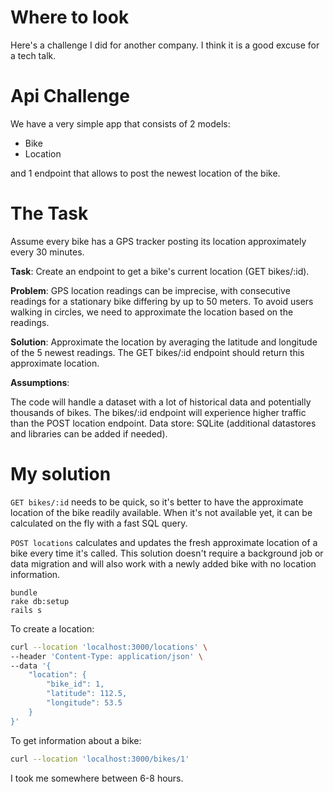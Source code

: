 # Where to look

Here's a challenge I did for another company. I think it is a good excuse for a tech talk.

# Api Challenge

We have a very simple app that consists of 2 models:

* Bike
* Location

and 1 endpoint that allows to post the newest location of the bike.

# The Task

Assume every bike has a GPS tracker posting its location approximately every 30 minutes.

**Task**: Create an endpoint to get a bike's current location (GET bikes/:id).

**Problem**: GPS location readings can be imprecise, with consecutive readings for a stationary bike differing by up to 50 meters. To avoid users walking in circles, we need to approximate the location based on the readings.

**Solution**: Approximate the location by averaging the latitude and longitude of the 5 newest readings. The GET bikes/:id endpoint should return this approximate location.

**Assumptions**:

The code will handle a dataset with a lot of historical data and potentially thousands of bikes.
The bikes/:id endpoint will experience higher traffic than the POST location endpoint.
Data store: SQLite (additional datastores and libraries can be added if needed).

# My solution

`GET bikes/:id` needs to be quick, so it's better to have the approximate location of the bike readily available. When it's not available yet, it can be calculated on the fly with a fast SQL query.

`POST locations` calculates and updates the fresh approximate location of a bike every time it's called. This solution doesn't require a background job or data migration and will also work with a newly added bike with no location information.

```
bundle
rake db:setup
rails s
```

To create a location:
```bash
curl --location 'localhost:3000/locations' \
--header 'Content-Type: application/json' \
--data '{
    "location": {
        "bike_id": 1,
        "latitude": 112.5,
        "longitude": 53.5
    }
}'
```

To get information about a bike:
```bash
curl --location 'localhost:3000/bikes/1'
```

I took me somewhere between 6-8 hours.